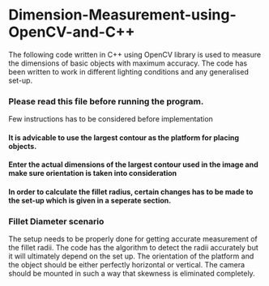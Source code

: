 # Dimension-Measurement-using-OpenCV-and-C++
The following code written in C++ using OpenCV library is used to measure the dimensions of basic objects with maximum accuracy. The code has been written to work in different
lighting conditions and any generalised set-up.

### Please read this file before running the program.

Few instructions has to be considered before implementation

#### It is advicable to use the largest contour as the platform for placing objects.
#### Enter the actual dimensions of the largest contour used in the image and make sure orientation is taken into consideration
#### In order to calculate the fillet radius, certain changes has to be made to the set-up which is given in a seperate section.

### Fillet Diameter scenario

The setup needs to be properly done for getting accurate measurement of the fillet radii. The code has the algorithm to detect the radii accurately
but it will ultimately depend on the set up. The orientation of the platform and the object should be either perfectly horizontal or vertical. The camera
should be mounted in such a way that skewness is eliminated completely.
